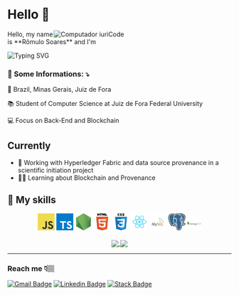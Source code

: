 
# Hello :wave:

<img src="https://raw.githubusercontent.com/MicaelliMedeiros/micaellimedeiros/master/image/computer-illustration.png" min-width="400px" max-width="400px" width="400px" align="right" alt="Computador iuriCode">

<p align="left">
Hello, my name is **Rômulo Soares** and I'm

![Typing SVG](https://readme-typing-svg.herokuapp.com?color=%236038F7&size=22&lines=a+Student;+and+a+curious+Dev)
</p>

<h3 align="left">
💌 Some Informations: ⤵️
</h3>

<p align="left"> 📍 Brazil, Minas Gerais, Juiz de Fora </p>
<p align="left">  📚 Student of Computer Science at Juiz de Fora Federal University</p>
<p align="left"> 💻 Focus on Back-End and Blockchain</p> 

## Currently
- 🔭 Working with Hyperledger Fabric and data source provenance in a scientific initiation project
- 🧑‍💻 Learning about Blockchain and Provenance



## 🚀  My skills
<div align="center">
  <code><img height="38" src="https://raw.githubusercontent.com/github/explore/80688e429a7d4ef2fca1e82350fe8e3517d3494d/topics/javascript/javascript.png" alt="Javascript"/></code>
  <code><img height="38" src="https://raw.githubusercontent.com/github/explore/80688e429a7d4ef2fca1e82350fe8e3517d3494d/topics/typescript/typescript.png" alt="Typescript"/></code>
  <code><img height="38" src="https://raw.githubusercontent.com/github/explore/80688e429a7d4ef2fca1e82350fe8e3517d3494d/topics/nodejs/nodejs.png" alt="Nodejs"/></code>
  <code><img height="38" src="https://raw.githubusercontent.com/github/explore/80688e429a7d4ef2fca1e82350fe8e3517d3494d/topics/html/html.png" alt="HTML5"/></code>
  <code><img height="38" src="https://raw.githubusercontent.com/github/explore/80688e429a7d4ef2fca1e82350fe8e3517d3494d/topics/css/css.png" alt="CSS"/></code>
  <code><img height="38" src="https://raw.githubusercontent.com/github/explore/80688e429a7d4ef2fca1e82350fe8e3517d3494d/topics/react/react.png" alt="React"/></code>
  <code><img height="38" src="https://raw.githubusercontent.com/github/explore/80688e429a7d4ef2fca1e82350fe8e3517d3494d/topics/mysql/mysql.png" alt="MySQL"/></code>
  <code><img height="38" src="https://raw.githubusercontent.com/github/explore/80688e429a7d4ef2fca1e82350fe8e3517d3494d/topics/postgresql/postgresql.png" alt="PostegreSQL"/></code>
  <code><img height="32" src="https://raw.githubusercontent.com/github/explore/80688e429a7d4ef2fca1e82350fe8e3517d3494d/topics/mongodb/mongodb.png" alt="MongoDB"/></code>
</div>

</br>
<div align="center">
  <a href="#">
  <img align="center" width="458px" src="https://github-readme-stats.vercel.app/api?username=romulolassoares&show_icons=true&theme=material-palenight" />
  </a>
  <a href="#">
    <img align="center" width="450px" src="https://github-readme-stats.vercel.app/api/top-langs/?username=romulolassoares&layout=compact&show_icons=true&theme=material-palenight&hide=php,css&langs_count=4" />
  </a>
</div>

---

### Reach me 👇🏼
[
![Gmail Badge](https://img.shields.io/badge/Gmail-D14836?style=for-the-badge&logo=gmail&logoColor=white)](mailto:romulolassoares@gmail.com)
[
![Linkedin Badge](https://img.shields.io/badge/LinkedIn-0077B5?style=for-the-badge&logo=linkedin&logoColor=white)](https://www.linkedin.com/in/romulo-soares-005b201a5)
[
![Stack Badge](https://img.shields.io/badge/Stack_Overflow-FE7A16?style=for-the-badge&logo=stack-overflow&logoColor=white)](https://stackoverflow.com/users/15277177/romulo-soares)
